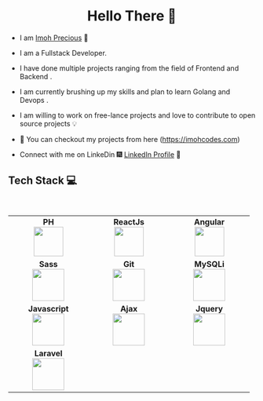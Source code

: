 <h1 align="center"> Hello There 👋 </h1>


* I am [Imoh Precious](https://www.linkedin.com/in/imoh-precious/) :satellite:

* I am a Fullstack Developer.

* I have done multiple projects ranging from the field of Frontend and Backend .

* I am currently brushing up my skills and plan to learn Golang and Devops .

* I am willing to work on free-lance projects and love to  contribute to open source projects :bulb:

* :magnet: You can checkout my projects from here (https://imohcodes.com)

* Connect with me on LinkeDin :fireworks: [LinkedIn Profile](https://www.linkedin.com/in/precious-imoh/) :sparkler:


## Tech Stack :computer:

<br>
<table>
<tbody>
 <tr>
<td align="center" width="20%">
<span><b><center>PH</center></b></span> 
<img height=60px src="https://upload.wikimedia.org/wikipedia/commons/thumb/2/27/PHP-logo.svg/711px-PHP-logo.svg.png"> 
</td>

<td align="center" width="20%">
<span><b><center>ReactJs</center></b></span> 
<img height=60px src="https://upload.wikimedia.org/wikipedia/commons/thumb/a/a7/React-icon.svg/512px-React-icon.svg.png"> 
</td>

<td align="center" width="20%">
<span><b><center>Angular</center></b></span> 
<img height=60px src="https://upload.wikimedia.org/wikipedia/commons/thumb/c/cf/Angular_full_color_logo.svg/512px-Angular_full_color_logo.svg.png"> 
</td>
</tr>

<tr>
<td align="center" width="20%">
<span><b><center>Sass</center></b></span> 
<img height=65px src="https://upload.wikimedia.org/wikipedia/commons/thumb/9/96/Sass_Logo_Color.svg/512px-Sass_Logo_Color.svg.png"> 
</td>

<td align="center" width="20%">
<span><b><center>Git</center></b></span> 
<img height=65px src="https://git-scm.com/images/logos/downloads/Git-Logo-2Color.png"> 
</td>

<td align="center" width="20%">
<span><b><center>MySQLi</center></b></span> 
<img height=65px src="https://banner2.cleanpng.com/20180404/ytq/kisspng-mysqli-php-database-linux-coding-5ac4824a1185f0.6683682715228278500718.jpg"> 
</td>
</tr>

<tr>
<td align="center" width="20%">
<span><b><center>Javascript</center></b></span> 
<img height=65px src="https://www.freepnglogos.com/uploads/javascript-png/javascript-vector-logo-yellow-png-transparent-javascript-vector-12.png"> 
</td>

<td align="center" width="20%">
<span><b><center>Ajax</center></b></span> 
<img height=65px src="https://upload.wikimedia.org/wikipedia/commons/thumb/a/a1/AJAX_logo_by_gengns.svg/398px-AJAX_logo_by_gengns.svg.png"> 
</td>



<td align="center" width="20%">
<span><b><center>Jquery</center></b></span> 
<img height=65px src="https://openjsf.org/wp-content/uploads/sites/84/2019/10/jquery-logo-vertical_large_square.png"> 
</td>
</tr>

<tr>
<td align="center" width="20%">
<span><b><center>Laravel</center></b></span> 
<img height=65px src="http://www.webcubictechnologies.com/wp-content/uploads/2017/10/laravel-logo-1-300x225.png"> 
</td>
</tr>

</tbody>
</table>
